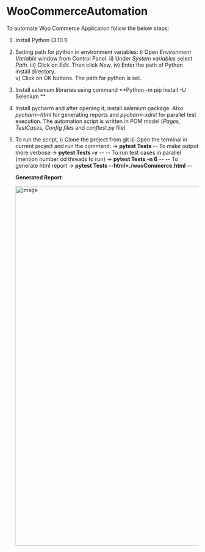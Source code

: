 # WooCommerceAutomation
To automate Woo Commerce Application follow the below steps:
1. Install Python (3.10.1) 
2. Setting path for python in environment variables: 
    i)  Open _Environment Variable_ window from Control Panel. 
    ii) Under _System variables_ select _Path_. 
    iii) Click on _Edit_. Then click _New_. 
    iv) Enter the path of Python install directory.  
    v) Click on OK buttons. The path for python is set. 
3. Install selenium libraries using command **Python -m pip install -U Selenium  **
4. Install pycharm and after opening it, install _selenium_ package. Also _pycharm-html_ for generating reports and _pycharm-xdist_ for parallel test execution.
    The automation script is written in POM model (_Pages, TestCases, Config files_ and _conftest.py_ file)
5. To run the script, 
   i) Clone the project from git 
   ii) Open the terminal in current project and run the command: 
        -> **pytest Tests** 
      -- To make output more verbose -> **pytest Tests -v** --
      -- To run test cases in parallel (mention number od threads to run) -> **pytest Tests -n 6** --
      -- To generate html report -> **pytest Tests --html=./wooCommerce.html** --
     
     
     **Generated Report**:
     
     <img width="941" alt="image" src="https://github.com/anu-baby97/WooCommerceAutomation/assets/69788070/7c51a556-5a82-4f69-a238-f362732f9f37">

